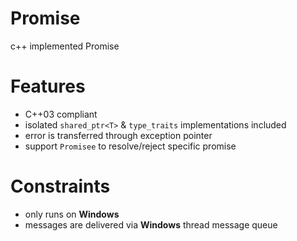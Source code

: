 # Promise
c++ implemented Promise

# Features
- C++03 compliant
- isolated `shared_ptr<T>` & `type_traits` implementations included
- error is transferred through exception pointer
- support `Promisee` to resolve/reject specific promise

# Constraints
- only runs on **Windows**
- messages are delivered via **Windows** thread message queue
